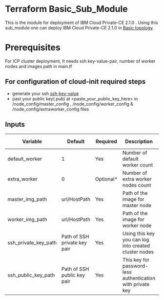 # Terraform Basic_Sub_Module

This is the module for deployment of IBM Cloud Private-CE 2.1.0 . Using this sub_module one can deploy IBM Cloud Private-CE 2.1.0 in [Basic topology][1].

[1]: https://www.ibm.com/developerworks/community/blogs/5092bd93-e659-4f89-8de2-a7ac980487f0/entry/Availability_considerations_for_single_ICP_cluster_topologies?lang=en

# Prerequisites

For ICP cluster deployment, It needs ssh key-value-pair, number of worker nodes and images path in main.tf 

## For configuration of cloud-init required steps

- generate your ssh [ssh-key-value](https://www.digitalocean.com/community/tutorials/how-to-set-up-ssh-keys-on-ubuntu-1604)  
- past your public key(.pub) at <paste_your_public_key_here> in /node_config/master_config , /node_config/worker_config & /node_config/extraworker_config files

## Inputs
| Variable           | Default       |Required| Description                            |File Location
|--------------------|---------------|--------|----------------------------------------|--------
|default_worker      |1              |Yes    |Number of default worker count|main.tf
|extra_worker          | 0              |Optional*     |Number of extra worker nodes count  |main.tf
|master_img_path          | url/HostPath        |Yes     |Path of the image for master node | main.tf
|worker_img_path          |    url/HostPath        |Yes     |Path of the image for worker node | main.tf
|ssh_private_key_path          |  Path of SSH private key pair|Yes |Using this key you can log into created cluster nodes  |main.tf
|ssh_public_key_path          |  Path of SSH public key pair|Yes  |This key for password-less authentication with private key |main.tf
